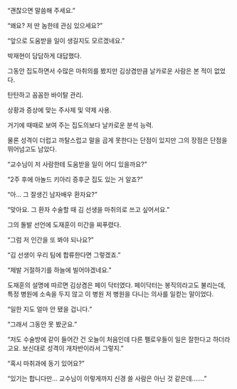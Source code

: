 “괜찮으면 말씀해 주세요.”

“왜요? 저 딴 놈한테 관심 있으세요?”

“앞으로 도움받을 일이 생길지도 모르겠네요.”

박재현이 담담하게 대답했다.

그동안 집도하면서 수많은 마취의를 봤지만 김상겸만큼 날카로운 사람은 본 적이 없었다.

탄탄하고 꼼꼼한 바이탈 관리.

상황과 증상에 맞는 주사제 및 약제 사용.

거기에 때때로 보여 주는 집도의보다 날카로운 분석 능력.

물론 성격이 더럽고 까탈스럽고 말을 곱게 못한다는 단점이 있지만 그의 장점은 단점을 뛰어넘고도 남았다.

“교수님이 저 사람한테 도움받을 일이 어디 있을까요?”

“2주 후에 아놀드 키아리 증후군 집도 있는 거 알죠?”

“아… 그 잘생긴 남자배우 환자요?”

“맞아요. 그 환자 수술할 때 김 선생을 마취의로 쓰고 싶어서요.”

그의 돌발 선언에 도재훈이 미간을 찌푸렸다.

“그럼 저 인간을 또 봐야 되나요?”

“김 선생이 우리 팀에 합류한다면 그렇겠죠.”

“제발 거절하기를 하늘에 빌어야겠네요.”

도재훈의 설명에 따르면 김상겸은 페이 닥터였다. 페이닥터는 봉직의라고도 불리는데, 특정 병원에 소속을 두지 않고 이 병원 저 병원을 다니는 의사를 일컫는 말이었다.

“일한 지도 얼마 안 됐을 겁니다.”

“그래서 그동안 못 봤군요.”

“저도 수술방에 같이 들어간 건 오늘이 처음인데 다른 펠로우들이 일은 잘한다고 하더라고요. 보신대로 성격이 개차반이라서 그렇지.”

“혹시 마취과에 동기 있어요?”

“있기는 합니다만… 교수님이 이렇게까지 신경 쓸 사람은 아닌 것 같은데…….”